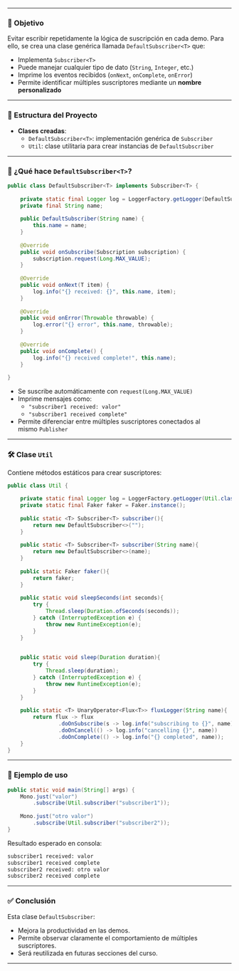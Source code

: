 
---
### 🎯 Objetivo

Evitar escribir repetidamente la lógica de suscripción en cada demo. Para ello, se crea una clase genérica llamada `DefaultSubscriber<T>` que:

- Implementa `Subscriber<T>`
- Puede manejar cualquier tipo de dato (`String`, `Integer`, etc.)
- Imprime los eventos recibidos (`onNext`, `onComplete`, `onError`)
- Permite identificar múltiples suscriptores mediante un **nombre personalizado**

---

### 🧱 Estructura del Proyecto

- **Clases creadas**:
    - `DefaultSubscriber<T>`: implementación genérica de `Subscriber`
    - `Util`: clase utilitaria para crear instancias de `DefaultSubscriber`

---

### 🧪 ¿Qué hace `DefaultSubscriber<T>`?

```java
public class DefaultSubscriber<T> implements Subscriber<T> {  
  
    private static final Logger log = LoggerFactory.getLogger(DefaultSubscriber.class);  
    private final String name;  
  
    public DefaultSubscriber(String name) {  
        this.name = name;  
    }  
  
    @Override  
    public void onSubscribe(Subscription subscription) {  
        subscription.request(Long.MAX_VALUE);  
    }  
  
    @Override  
    public void onNext(T item) {  
        log.info("{} received: {}", this.name, item);  
    }  
  
    @Override  
    public void onError(Throwable throwable) {  
        log.error("{} error", this.name, throwable);  
    }  
  
    @Override  
    public void onComplete() {  
        log.info("{} received complete!", this.name);  
    }  
  
}
```

- Se suscribe automáticamente con `request(Long.MAX_VALUE)`
- Imprime mensajes como:
    - `"subscriber1 received: valor"`
    - `"subscriber1 received complete"`
- Permite diferenciar entre múltiples suscriptores conectados al mismo `Publisher`

---

### 🛠️ Clase `Util`

Contiene métodos estáticos para crear suscriptores:

```java 
public class Util {

	private static final Logger log = LoggerFactory.getLogger(Util.class);  
	private static final Faker faker = Faker.instance();  
  
	public static <T> Subscriber<T> subscriber(){  
	    return new DefaultSubscriber<>("");  
	}  
	  
	public static <T> Subscriber<T> subscriber(String name){  
	    return new DefaultSubscriber<>(name);  
	}  
	  
	public static Faker faker(){  
	    return faker;  
	}  
	  
	public static void sleepSeconds(int seconds){  
	    try {  
	        Thread.sleep(Duration.ofSeconds(seconds));  
	    } catch (InterruptedException e) {  
	        throw new RuntimeException(e);  
	    }  
	}  
	  
	  
	public static void sleep(Duration duration){  
	    try {  
	        Thread.sleep(duration);  
	    } catch (InterruptedException e) {  
	        throw new RuntimeException(e);  
	    }  
	}  
	  
	public static <T> UnaryOperator<Flux<T>> fluxLogger(String name){  
	    return flux -> flux  
	            .doOnSubscribe(s -> log.info("subscribing to {}", name))  
	            .doOnCancel(() -> log.info("cancelling {}", name))  
	            .doOnComplete(() -> log.info("{} completed", name));  
	}
}
```

---

### 🧪 Ejemplo de uso

```java
public static void main(String[] args) {
	Mono.just("valor")
	    .subscribe(Util.subscriber("subscriber1"));
	
	Mono.just("otro valor")
	    .subscribe(Util.subscriber("subscriber2"));
}
```

Resultado esperado en consola:

```bash
subscriber1 received: valor
subscriber1 received complete
subscriber2 received: otro valor
subscriber2 received complete
```

---

### ✅ Conclusión

Esta clase `DefaultSubscriber`:

- Mejora la productividad en las demos.
- Permite observar claramente el comportamiento de múltiples suscriptores.
- Será reutilizada en futuras secciones del curso.

---
